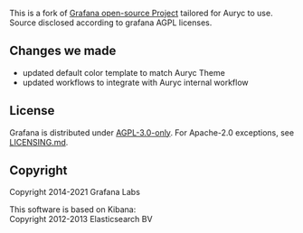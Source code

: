 This is a fork of [Grafana open-source Project](https://github.com/grafana/grafana) tailored for Auryc to use.
Source disclosed according to grafana AGPL licenses.


## Changes we made
* updated default color template to match Auryc Theme
* updated workflows to integrate with Auryc internal workflow
## License

Grafana is distributed under [AGPL-3.0-only](LICENSE). For Apache-2.0 exceptions, see [LICENSING.md](https://github.com/grafana/grafana/blob/HEAD/LICENSING.md).


## Copyright
Copyright 2014-2021 Grafana Labs  

This software is based on Kibana:  
Copyright 2012-2013 Elasticsearch BV  
